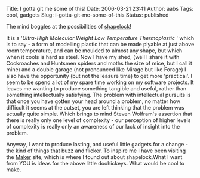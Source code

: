 Title: I gotta git me some of this!
Date: 2006-03-21 23:41
Author: aabs
Tags: cool, gadgets
Slug: i-gotta-git-me-some-of-this
Status: published

The mind boggles at the possibilities of [shapelock](http://shapelock.com/)!

It is a '*Ultra-High Molecular Weight Low Temperature Thermoplastic* ' which is to say - a form of modelling plastic that can be made plyable at just above room temperature, and can be moulded to almost any shape, but which when it cools is hard as steel. Now I have my shed, (well I share it with Cockroaches and Huntsmen spiders and moths the size of mice, but I call it mine) and a double garage (not pronounced like Mirage but like Forage) I also have the opportunity (but not the leasure time) to get more 'practical'. I seem to be spend a lot of my spare time working on my software projects. It leaves me wanting to produce something tangible and useful, rather than something intellectually satisfying. The problem with intellectual pursuits is that once you have gotten your head around a problem, no matter how difficult it seems at the outset, you are left thinking that the problem was actually quite simple. Which brings to mind Steven Wolfram's assertion that there is really only one level of complexity - our perception of higher levels of complexity is really only an awareness of our lack of insight into the problem.  
  
Anyway, I want to produce lasting, and useful little gadgets for a change - the kind of things that buzz and flicker. To inspire me I have been visiting the [Maker](http://www.makezine.com/) site, which is where I found out about shapelock.What I want from YOU is ideas for the above little doohickeys. What would be cool to make.    

